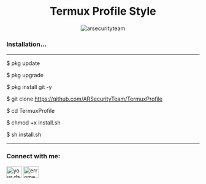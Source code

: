 <h1 align="center">Termux Profile Style</h1>

<p align="center"> <img src="https://komarev.com/ghpvc/?username=arsecurityteam&label=Profile%20views&color=0e75b6&style=flat" alt="arsecurityteam" /> </p>

### Installation... 
_______________________________

$ pkg update

$ pkg upgrade
 
$ pkg install git -y

$ git clone https://github.com/ARSecurityTeam/TermuxProfile

$ cd TermuxProfile

$ chmod +x install.sh

$ sh install.sh 

_______________________________

###

<h3 align="left">Connect with me:</h3>
<p align="left">
<a href="https://fb.com/your.dad.06" target="blank_"><img align="center" src="https://raw.githubusercontent.com/rahuldkjain/github-profile-readme-generator/master/src/images/icons/Social/facebook.svg" alt="your.dad.06" height="30" width="40" /></a>
<a href="https://instagram.com/erromeo7" target="blank"><img align="center" src="https://raw.githubusercontent.com/rahuldkjain/github-profile-readme-generator/master/src/images/icons/Social/instagram.svg" alt="erromeo07" height="30" width="40" /></a>
</p>
